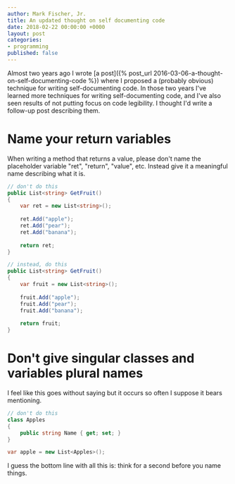 ```yaml
---
author: Mark Fischer, Jr.
title: An updated thought on self documenting code
date: 2018-02-22 00:00:00 +0000
layout: post
categories:
- programming
published: false
---
```

Almost two years ago I wrote [a post]({% post_url 2016-03-06-a-thought-on-self-documenting-code %}) where I proposed a (probably obvious) technique for writing self-documenting code. In those two years I've learned more techniques for writing self-documenting code, and I've also seen results of not putting focus on code legibility. I thought I'd write a follow-up post describing them.

# Name your return variables

When writing a method that returns a value, please don't name the placeholder variable "ret", "return", "value", etc. Instead give it a meaningful name describing what it is.

```csharp
// don't do this
public List<string> GetFruit()
{
    var ret = new List<string>();
    
    ret.Add("apple");
    ret.Add("pear");
    ret.Add("banana");
    
    return ret;
}

// instead, do this
public List<string> GetFruit()
{
    var fruit = new List<string>();
    
    fruit.Add("apple");
    fruit.Add("pear");
    fruit.Add("banana");
    
    return fruit;
}
```

# Don't give singular classes and variables plural names

I feel like this goes without saying but it occurs so often I suppose it bears mentioning.

```csharp
// don't do this
class Apples
{
    public string Name { get; set; }
}

var apple = new List<Apples>();
```

I guess the bottom line with all this is: think for a second before you name things.


